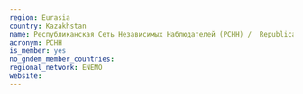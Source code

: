 ```yaml
---
region: Eurasia
country: Kazakhstan
name: Республиканская Сеть Независимых Наблюдателей (PCHH) /  Republican Network of Independent Monitors (RNIM) 
acronym: PCHH
is_member: yes
no_gndem_member_countries: 
regional_network: ENEMO
website: 
---
```

